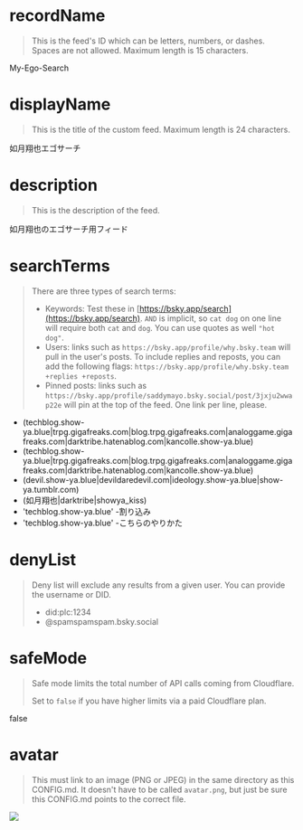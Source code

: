 
# recordName

> This is the feed's ID which can be letters, numbers, or dashes. Spaces are not allowed. Maximum length is 15 characters.

My-Ego-Search

# displayName

> This is the title of the custom feed. Maximum length is 24 characters.

如月翔也エゴサーチ

# description

> This is the description of the feed.

如月翔也のエゴサーチ用フィード

# searchTerms

> There are three types of search terms:
>
> - Keywords: Test these in [https://bsky.app/search](https://bsky.app/search). `AND` is implicit, so `cat dog` on one line will require both `cat` and `dog`. You can use quotes as well `"hot dog"`.
> - Users: links such as `https://bsky.app/profile/why.bsky.team` will pull in the user's posts. To include replies and reposts, you can add the following flags: `https://bsky.app/profile/why.bsky.team +replies +reposts`.
> - Pinned posts: links such as `https://bsky.app/profile/saddymayo.bsky.social/post/3jxju2wwap22e` will pin at the top of the feed. One link per line, please.

- (techblog.show-ya.blue|trpg.gigafreaks.com|blog.trpg.gigafreaks.com|analoggame.gigafreaks.com|darktribe.hatenablog.com|kancolle.show-ya.blue)
- (techblog.show-ya.blue|trpg.gigafreaks.com|blog.trpg.gigafreaks.com|analoggame.gigafreaks.com|darktribe.hatenablog.com|kancolle.show-ya.blue)
- (devil.show-ya.blue|devildaredevil.com|ideology.show-ya.blue|show-ya.tumblr.com)
- (如月翔也|darktribe|showya_kiss)
- 'techblog.show-ya.blue' -割り込み
- 'techblog.show-ya.blue' -こちらのやりかた


# denyList

> Deny list will exclude any results from a given user. You can provide the username or DID.
>
> - did:plc:1234
> - @spamspamspam.bsky.social


# safeMode

> Safe mode limits the total number of API calls coming from Cloudflare.
>
> Set to `false` if you have higher limits via a paid Cloudflare plan.

false

# avatar

> This must link to an image (PNG or JPEG) in the same directory as this CONFIG.md. It doesn't have to be called `avatar.png`, but just be sure this CONFIG.md points to the correct file.

![](avatar.png)
